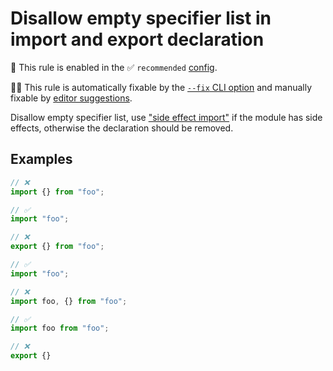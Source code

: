 # Disallow empty specifier list in import and export declaration

💼 This rule is enabled in the ✅ `recommended` [config](https://github.com/sindresorhus/eslint-plugin-unicorn#recommended-config).

🔧💡 This rule is automatically fixable by the [`--fix` CLI option](https://eslint.org/docs/latest/user-guide/command-line-interface#--fix) and manually fixable by [editor suggestions](https://eslint.org/docs/latest/use/core-concepts#rule-suggestions).

<!-- end auto-generated rule header -->
<!-- Do not manually modify this header. Run: `npm run fix:eslint-docs` -->

Disallow empty specifier list, use ["side effect import"](https://developer.mozilla.org/en-US/docs/Web/JavaScript/Reference/Statements/import#import_a_module_for_its_side_effects_only) if the module has side effects, otherwise the declaration should be removed.

## Examples

```js
// ❌
import {} from "foo";

// ✅
import "foo";
```

```js
// ❌
export {} from "foo";

// ✅
import "foo";
```

```js
// ❌
import foo, {} from "foo";

// ✅
import foo from "foo";
```

```js
// ❌
export {}
```
